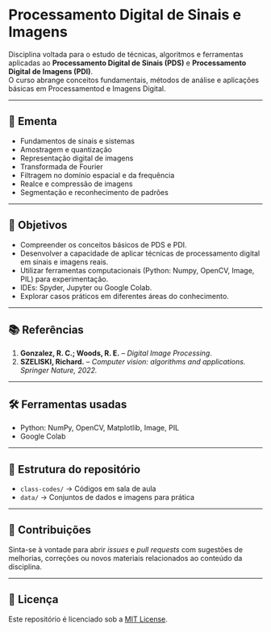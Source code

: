 # Processamento Digital de Sinais e Imagens

Disciplina voltada para o estudo de técnicas, algoritmos e ferramentas aplicadas ao **Processamento Digital de Sinais (PDS)** e **Processamento Digital de Imagens (PDI)**.  
O curso abrange conceitos fundamentais, métodos de análise e aplicações básicas em Processamentod e Imagens Digital.

---

## 📌 Ementa
- Fundamentos de sinais e sistemas
- Amostragem e quantização
- Representação digital de imagens
- Transformada de Fourier
- Filtragem no domínio espacial e da frequência
- Realce e compressão de imagens
- Segmentação e reconhecimento de padrões

---

## 🎯 Objetivos
- Compreender os conceitos básicos de PDS e PDI.  
- Desenvolver a capacidade de aplicar técnicas de processamento digital em sinais e imagens reais.  
- Utilizar ferramentas computacionais (Python: Numpy, OpenCV, Image, PIL) para experimentação.  
- IDEs: Spyder, Jupyter ou Google Colab.
- Explorar casos práticos em diferentes áreas do conhecimento.  

---

## 📚 Referências
1. **Gonzalez, R. C.; Woods, R. E.** – *Digital Image Processing*.  
2. **SZELISKI, Richard.** – *Computer vision: algorithms and applications. Springer Nature, 2022.*

---

## 🛠️ Ferramentas usadas
- Python: NumPy, OpenCV, Matplotlib, Image, PIL
- Google Colab

---

## 📂 Estrutura do repositório
- `class-codes/` → Códigos em sala de aula  
- `data/` → Conjuntos de dados e imagens para prática  

---

## 🤝 Contribuições
Sinta-se à vontade para abrir *issues* e *pull requests* com sugestões de melhorias, correções ou novos materiais relacionados ao conteúdo da disciplina.

---

## 📜 Licença
Este repositório é licenciado sob a [MIT License](LICENSE).